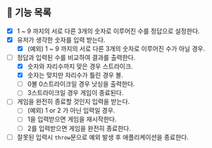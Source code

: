 ## 📃 기능 목록

- [x] 1 ~ 9 까지의 서로 다른 3개의 숫자로 이루어진 수를 정답으로 설정한다.
- [x] 유저가 생각한 숫자를 입력 받는다.
  - [x] (예외) 1 ~ 9 까지의 서로 다른 3개의 숫자로 이루어진 수가 아닐 경우.
- [ ] 정답과 입력된 수를 비교하여 결과를 출력한다.
  - [x] 숫자와 자리수까지 맞은 경우 스트라이크.
  - [x] 숫자는 맞지만 자리수가 틀린 경우 볼.
  - [ ] 0볼 0스트라이크일 경우 낫싱을 출력한다.
  - [ ] 3스트라이크일 경우 게임이 종료된다.
- [ ] 게임을 완전히 종료할 것인지 입력을 받는다.
  - [ ] (예외) 1 or 2 가 아닌 입력일 경우.
  - [ ] 1을 입력받으면 게임을 재시작한다.
  - [ ] 2를 입력받으면 게임을 완전히 종료한다.
- [ ] 잘못된 입력시 `throw`문으로 예외 발생 후 애플리케이션을 종료한다.

